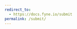 ```yaml
---
redirect_to:
  - https://docs.fyne.io/submit
permalink: /submit/
---
```



<div id="zf_div_g8NkKp_JhP5T7uSIz-odwDbUB3UcKTXj1ougwISvYug"></div><script type="text/javascript">(function() {
try{
var f = document.createElement("iframe");   
f.src = 'https://forms.zohopublic.eu/andy14/form/AppsSubmission/formperma/g8NkKp_JhP5T7uSIz-odwDbUB3UcKTXj1ougwISvYug?zf_rszfm=1';
f.style.border="none";                                           
f.style.height="778px";
f.style.width="90%";
f.style.transition="all 0.5s ease";// No I18N
var d = document.getElementById("zf_div_g8NkKp_JhP5T7uSIz-odwDbUB3UcKTXj1ougwISvYug");
d.appendChild(f);
window.addEventListener('message', function (){
var zf_ifrm_data = event.data.split("|");
var zf_perma = zf_ifrm_data[0];
var zf_ifrm_ht_nw = ( parseInt(zf_ifrm_data[1], 10) + 15 ) + "px";
var iframe = document.getElementById("zf_div_g8NkKp_JhP5T7uSIz-odwDbUB3UcKTXj1ougwISvYug").getElementsByTagName("iframe")[0];
if ( (iframe.src).indexOf('formperma') > 0 && (iframe.src).indexOf(zf_perma) > 0 ) {
var prevIframeHeight = iframe.style.height;
if ( prevIframeHeight != zf_ifrm_ht_nw ) {
iframe.style.height = zf_ifrm_ht_nw;
}   
}
}, false);
}catch(e){}
})();</script>
